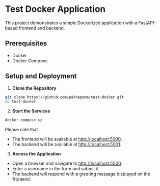 # Test Docker Application

This project demonstrates a simple Dockerized application with a FastAPI-based frontend and backend.

## Prerequisites

- Docker
- Docker Compose

## Setup and Deployment

1. **Clone the Repository**
```zsh
git clone https://github.com/pakhapoom/test-docker.git
cd test-docker
```

2. **Start the Services**
```zsh
docker compose up
```
Please note that 
- The frontend will be available at [http://localhost:5000](http://localhost:5000).
- The backend will be available at [http://localhost:5001](http://localhost:5001).

3. **Access the Application**
- Open a browser and navigate to [http://localhost:5000](http://localhost:5000).
- Enter a username in the form and submit it.
- The backend will respond with a greeting message displayed on the frontend.
